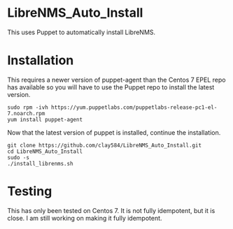# LibreNMS_Auto_Install
This uses Puppet to automatically install LibreNMS.

# Installation
This requires a newer version of puppet-agent than the Centos 7 EPEL repo has available so you will have to use the Puppet repo to install the latest version.

```
sudo rpm -ivh https://yum.puppetlabs.com/puppetlabs-release-pc1-el-7.noarch.rpm
yum install puppet-agent
```

Now that the latest version of puppet is installed, continue the installation.


```
git clone https://github.com/clay584/LibreNMS_Auto_Install.git
cd LibreNMS_Auto_Install
sudo -s
./install_librenms.sh
```

# Testing
This has only been tested on Centos 7.  It is not fully idempotent, but it is close.  I am still working on making it fully idempotent.
